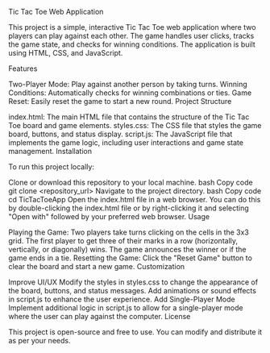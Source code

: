 Tic Tac Toe Web Application

This project is a simple, interactive Tic Tac Toe web application where two players can play against each other. The game handles user clicks, tracks the game state, and checks for winning conditions. The application is built using HTML, CSS, and JavaScript.

Features

Two-Player Mode: Play against another person by taking turns.
Winning Conditions: Automatically checks for winning combinations or ties.
Game Reset: Easily reset the game to start a new round.
Project Structure

index.html: The main HTML file that contains the structure of the Tic Tac Toe board and game elements.
styles.css: The CSS file that styles the game board, buttons, and status display.
script.js: The JavaScript file that implements the game logic, including user interactions and game state management.
Installation

To run this project locally:

Clone or download this repository to your local machine.
bash
Copy code
git clone <repository_url>
Navigate to the project directory.
bash
Copy code
cd TicTacToeApp
Open the index.html file in a web browser.
You can do this by double-clicking the index.html file or by right-clicking it and selecting "Open with" followed by your preferred web browser.
Usage

Playing the Game:
Two players take turns clicking on the cells in the 3x3 grid.
The first player to get three of their marks in a row (horizontally, vertically, or diagonally) wins.
The game announces the winner or if the game ends in a tie.
Resetting the Game:
Click the "Reset Game" button to clear the board and start a new game.
Customization

Improve UI/UX
Modify the styles in styles.css to change the appearance of the board, buttons, and status messages.
Add animations or sound effects in script.js to enhance the user experience.
Add Single-Player Mode
Implement additional logic in script.js to allow for a single-player mode where the user can play against the computer.
License

This project is open-source and free to use. You can modify and distribute it as per your needs.

